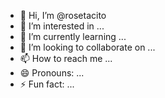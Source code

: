 - 👋 Hi, I’m @rosetacito
- 👀 I’m interested in ...
- 🌱 I’m currently learning ...
- 💞️ I’m looking to collaborate on ...
- 📫 How to reach me ...
- 😄 Pronouns: ...
- ⚡ Fun fact: ...

<!---
rosetacito/rosetacito is a ✨ special ✨ repository because its `README.md` (this file) appears on your GitHub profile.
You can click the Preview link to take a look at your changes.
--->
